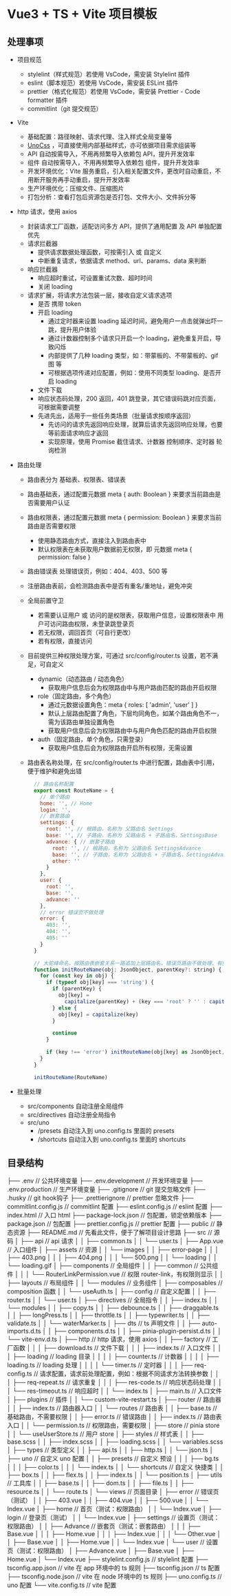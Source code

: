 # Vue3 + TS + Vite 项目模板

## 处理事项

- 项目规范
  - stylelint（样式规范）若使用 VsCode，需安装 Stylelint 插件
  - eslint（脚本规范）若使用 VsCode，需安装 ESLint 插件
  - prettier（格式化规范）若使用 VsCode，需安装 Prettier - Code formatter 插件
  - commitlint（git 提交规范）

- Vite
  - 基础配置：路径映射、请求代理、注入样式全局变量等
  - [UnoCss](https://unocss.dev/guide/) ，可直接使用内部基础样式，亦可依据项目需求组装等
  - API 自动按需导入，不用再频繁导入依赖包 API，提升开发效率
  - 组件 自动按需导入，不用再频繁导入依赖包 组件，提升开发效率
  - 开发环境优化：Vite 服务重启，引入相关配置文件，更改时自动重启，不用断开服务再手动重启，提升开发效率
  - 生产环境优化：压缩文件、压缩图片
  - 打包分析：查看打包后资源包是否打包、文件大小、文件拆分等

- http 请求，使用 axios

  - 封装请求工厂函数，适配访问多方 API，提供了通用配置 及 API 单独配置优先
  - 请求拦截器
    - 提供请求数据处理函数，可按需引入 或 自定义
    - 中断重复请求，依据请求 method、url、params、data 来判断
  - 响应拦截器
    - 响应超时重试，可设置重试次数、超时时间
    - 关闭 loading
  - 请求扩展，将请求方法包装一层，接收自定义请求选项
    - 是否 携带 token
    - 开启 loading
      - 通过定时器来设置 loading 延迟时间，避免用户一点击就弹出吓一跳，提升用户体验
      - 通过计数器控制多个请求只开启一个 loading，避免重复开启，导致闪烁
      - 内部提供了几种 loading 类型，如：带蒙板的、不带蒙板的、gif 图 等
      - 可根据选项传递对应配置，例如：使用不同类型 loading、是否开启 loading
    - 文件下载
    - 响应状态码处理，200 返回，401 跳登录，其它错误码跳对应页面，可根据需要调整
    - 先进先出，适用于一些任务类场景（批量请求按顺序返回）
      - 先访问的请求先返回响应处理，就算后请求先返回响应处理，也要等前面请求响应才返回
      - 实现原理，使用 Promise 截住请求、计数器 控制顺序、定时器 轮询检测

- 路由处理

  - 路由表分为 基础表、权限表、错误表
  - 路由基础表，通过配置元数据 meta { auth: Boolean } 来要求当前路由是否需要用户认证
  - 路由权限表，通过配置元数据 meta { permission: Boolean } 来要求当前路由是否需要权限
    - 使用静态路由方式，直接注入到路由表中
    - 默认权限表在未获取用户数据前无权限，即 元数据 meta { permission: false }
  - 路由错误表 处理错误页，例如：404、403、500 等
  - 注册路由表前，会检测路由表中是否有重名/重地址，避免冲突
  - 全局前置守卫
    - 若需要认证用户 或 访问的是权限表，获取用户信息，设置权限表中 用户可访问路由权限，未登录跳登录页
    - 若无权限，调回首页（可自行更改）
    - 若有权限，直接访问
  - 目前提供三种权限处理方案，可通过 src/config/router.ts 设置，若不满足，可自定义
    - dynamic（动态路由 / 动态角色）
      - 获取用户信息后会为权限路由中与用户路由匹配的路由开启权限
    - role（固定路由，多个角色）
      - 通过元数据设置角色：meta { roles: [ 'admin', 'user' ] }
      - 默认上层路由配置了角色，下层均同角色，如某个路由角色不一，需为该路由单独设置角色
      - 获取用户信息后会为权限路由中与用户角色匹配的路由开启权限
    - auth（固定路由，单个角色，只需登录）
      - 获取用户信息后会为权限路由开启所有权限，无需设置
  - 路由表名称处理，在 src/config/router.ts 中进行配置，路由表中引用，便于维护和避免出错

    ```js
      // 路由名称配置
      export const RouteName = {
        // 单个路由
        home: '', // Home
        login: '',
        // 嵌套路由
        settings: {
          root: '', // 根路由，名称为 父路由名 Settings
          base: '', // 子路由，名称为 父路由名 + 子路由名，SettingsBase
          advance: { // 嵌套子路由
            root: '', // 根路由，名称为 父路由名 SettingsAdvance
            base: '', // 子路由，名称为 父路由名 + 子路由名，SettingsAdvanceBase
            other: ''
          }
        },
        user: {
          root: '',
          base: '',
          advance: ''
        },
        // error 错误页不做处理
        error: {
          403: '',
          404: '',
          405: ''
        }
      }

      // 大驼峰命名，按路由表嵌套关系一路追加上层路由名，错误页路由不做处理，有些可能直接以状态码为名
      function initRouteName(obj: JsonObject, parentKey?: string) {
        for (const key in obj) {
          if (typeof obj[key] === 'string') {
            if (parentKey) {
              obj[key] =
                capitalize(parentKey) + (key === 'root' ? '' : capitalize(key))
            } else {
              obj[key] = capitalize(key)
            }

            continue
          }

          if (key !== 'error') initRouteName(obj[key] as JsonObject, key)
        }
      }

      initRouteName(RouteName)
    ```

- 批量处理
  - src/components 自动注册全局组件
  - src/directives 自动注册全局指令
  - src/uno
    - /presets 自动注入到 uno.config.ts 里面的 presets
    - /shortcuts 自动注入到 uno.config.ts 里面的 shortcuts

## 目录结构

├── .env // 公共环境变量
├── .env.development // 开发环境变量
├── .env.production // 生产环境变量
├── .gitignore // git 提交忽略文件
├── .husky  // git hook钩子
├── .prettierignore // prettier 忽略文件
├── commitlint.config.js // commitlint 配置
├── eslint.config.js // eslint 配置
├── index.html // 入口 html
├── package-lock.json // 包配置，锁定依赖版本
├── package.json // 包配置
├── prettier.config.js // prettier 配置
├── public // 静态资源
├── README.md // 先看此文件，便于了解项目设计思路
├── src // 源码
│   ├── api // api 请求
│   │   ├── common.ts
│   │   └── user.ts
│   ├── App.vue // 入口组件
│   ├── assets // 资源
│   │   └── images
│   │       ├── error-page
│   │       │   ├── 403.png
│   │       │   ├── 404.png
│   │       │   └── 500.png
│   │       └── loading
│   │           └── loading.gif
│   ├── components // 全局组件
│   │   ├── common // 公共组件
│   │   │   └── RouterLinkPermission.vue // 权限 router-link，有权限则显示
│   │   ├── layouts // 布局组件
│   │   └── modules // 业务组件
│   ├── composables // composition 函数
│   │   └── useAuth.ts
│   ├── config // 自定义配置
│   │   ├── router.ts
│   │   └── user.ts
│   ├── directives // 全局指令
│   │   ├── index.ts
│   │   └── modules
│   │       ├── copy.ts
│   │       ├── debounce.ts
│   │       ├── draggable.ts
│   │       ├── longPress.ts
│   │       ├── throttle.ts
│   │       ├── typewriter.ts
│   │       ├── validate.ts
│   │       └── waterMarker.ts
│   ├── dts // ts 声明文件
│   │   ├── auto-imports.d.ts
│   │   ├── components.d.ts
│   │   ├── pinia-plugin-persist.d.ts
│   │   └── vite-env.d.ts
│   ├── http // http 请求，使用 axios
│   │   ├── factory // 工厂函数
│   │   │   ├── download.ts // 文件下载
│   │   │   ├── index.ts // 入口文件
│   │   │   ├── loading // loading 目录
│   │   │   │   ├── counter.ts // 计数器
│   │   │   │   ├── loading.ts // loading 处理
│   │   │   │   └── timer.ts // 定时器
│   │   │   ├── req-config.ts // 请求配置，请求前处理配置，例如：根据不同请求方法转换参数
│   │   │   ├── req-repeat.ts // 请求重复
│   │   │   ├── res-code.ts // 响应状态码处理
│   │   │   └── res-timeout.ts // 响应超时
│   │   └── index.ts
│   ├── main.ts // 入口文件
│   ├── plugins // 插件
│   │   └── custom-vite-restart.ts
│   ├── router // 路由器
│   │   ├── index.ts // 路由器入口
│   │   └── routes // 路由表
│   │       ├── base.ts // 基础路由，不需要权限
│   │       ├── error.ts // 错误路由
│   │       ├── index.ts // 路由表入口
│   │       └── permission.ts // 权限路由，需要权限
│   ├── store // pinia store
│   │   └── useUserStore.ts // 用户 store
│   ├── styles // 样式表
│   │   ├── base.scss
│   │   ├── index.scss
│   │   ├── loading.scss
│   │   └── variables.scss
│   ├── types // 类型定义
│   │   ├── api.ts
│   │   ├── http.ts
│   │   └── json.ts
│   ├── uno // 自定义 uno 配置
│   │   ├── presets // 自定义 预设
│   │   │   ├── bg.ts
│   │   │   ├── color.ts
│   │   │   └── index.ts
│   │   └── shortcuts // 自定义 快捷类
│   │       ├── box.ts
│   │       ├── flex.ts
│   │       ├── index.ts
│   │       └── position.ts
│   ├── utils // 工具库
│   │   ├── base.ts
│   │   ├── dom.ts
│   │   ├── file.ts
│   │   ├── resource.ts
│   │   └── route.ts
│   └── views // 页面目录
│       ├── error // 错误页（测试）
│       │   ├── 403.vue
│       │   ├── 404.vue
│       │   ├── 500.vue
│       │   └── Index.vue
│       ├── home // 首页（测试：权限路由）
│       │   └── Index.vue
│       ├── login // 登录页（测试）
│       │   └── Index.vue
│       ├── settings // 设置页（测试：权限路由）
│       │   ├── Advance // 嵌套页（测试：嵌套路由）
│       │   │   ├── Base.vue
│       │   │   ├── Home.vue
│       │   │   ├── Index.vue
│       │   │   └── Other.vue
│       │   ├── Base.vue
│       │   ├── Home.vue
│       │   └── Index.vue
│       └── user // 设置页（测试：权限路由）
│           ├── Advance.vue
│           ├── Base.vue
│           ├── Home.vue
│           └── Index.vue
├── stylelint.config.js // stylelint 配置
├── tsconfig.app.json  // vite 在 app 环境中的 ts 规则
├── tsconfig.json      // ts 配置
├── tsconfig.node.json // vite 在 node 环境中的 ts 规则
├── uno.config.ts      // uno 配置
└── vite.config.ts     // vite 配置
